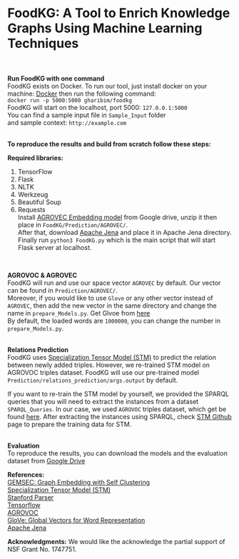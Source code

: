 # FoodKG: A Tool to Enrich Knowledge Graphs Using Machine Learning Techniques </br> </br>

**Run FoodKG with one command** </br>
FoodKG exists on Docker. To run our tool, just install docker on your machine: [Docker](https://docs.docker.com/docker-for-mac/install/) then run the following command:</br>
`docker run -p 5000:5000 gharibim/foodkg` </br>
FoodKG will start on the localhost, port 5000: `127.0.0.1:5000`</br>
You can find a sample input file in `Sample_Input` folder </br>
and sample context: `http://example.com`
</br></br>


**To reproduce the results and build from scratch follow these steps:** 

**Required libraries:** 
1) TensorFlow 
2) Flask 
3) NLTK 
4) Werkzeug 
5) Beautiful Soup
6) Requests </br>
Install [AGROVEC Embedding model](https://drive.google.com/file/d/1Xsw3C_Y0T52sawssbfyGsjA_0ig2EuLx/view?usp=sharing) from Google drive, unzip it then place in `FoodKG/Prediction/AGROVEC/`.</br>
After that, download [Apache Jena](https://jena.apache.org/download/index.cgi) and place it in Apache Jena directory.</br>
Finally run `python3 FoodKG.py` which is the main script that will start Flask server at localhost. </br>
</br>



**AGROVOC & AGROVEC**</br>
FoodKG will run and use our space vector `AGROVEC` by default. Our vector can be found in `Prediction/AGROVEC/`. </br> 
Moreover, if you would like to use `Glove` or any other vector instead of `AGROVEC`, then add the new vector in the same directory and change the name in `prepare_Models.py`. Get Glvoe from [here](https://nlp.stanford.edu/projects/glove/) </br>
By default, the loaded words are `1000000`, you can change the number in `prepare_Models.py`. </br></br>  



**Relations Prediction**</br>
FoodKG uses [Specialization Tensor Model (STM)](https://github.com/codogogo/stm) to predict the relation between newly added triples. However, we re-trained STM model on AGROVOC triples dataset. FoodKG will use our pre-trained model `Prediction/relations_prediction/args.output` by default. 

If you want to re-train the STM model by yourself, we provided the SPARQL queries that you will need to extract the instances from a dataset `SPARQL_Queries`. In our case, we used `AGROVOC` triples dataset, which get be found [here](http://aims.fao.org/agrovoc/releases). After extracting the instances using SPARQL, check [STM Github](https://github.com/codogogo/stm) page to prepare the training data for STM. </br></br>

**Evaluation**</br>
To reproduce the results, you can download the models and the evaluation dataset from [Google Drive](https://drive.google.com/file/d/1o8l6Ti0DaywOrzgVlNn3qbRKrV3oTEY9/view?usp=sharing) </br>

**References:** </br>
[GEMSEC: Graph Embedding with Self Clustering](https://arxiv.org/pdf/1802.03997.pdf) </br>
[Specialization Tensor Model (STM)](https://github.com/codogogo/stm) </br>
[Stanford Parser](https://nlp.stanford.edu/software/lex-parser.shtml) </br>
[Tensorflow](https://www.tensorflow.org/)</br>
[AGROVOC](http://aims.fao.org/vest-registry/vocabularies/agrovoc/)</br>
[GloVe: Global Vectors for Word Representation](https://nlp.stanford.edu/projects/glove/)</br>
[Apache Jena](https://jena.apache.org/download/index.cgi) </br>

**Acknowledgments:**
We would like the acknowledge the partial support of NSF Grant No. 1747751.
